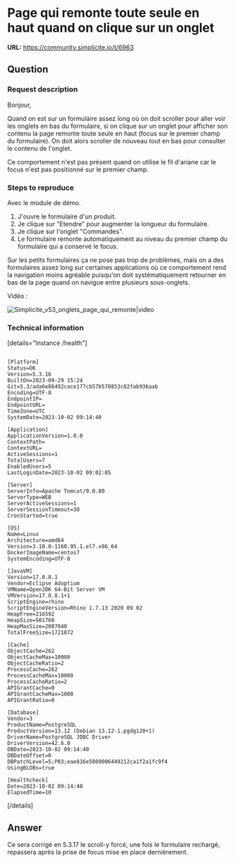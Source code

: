# Page qui remonte toute seule en haut quand on clique sur un onglet

**URL:** https://community.simplicite.io/t/6963

## Question
### Request description

Bonjour,

Quand on est sur un formulaire assez long où on doit scroller pour aller voir les onglets en bas du formulaire, si on clique sur un onglet pour afficher son contenu la page remonte toute seule en haut (focus sur le premier champ du formulaire). On doit alors scroller de nouveau tout en bas pour consulter le contenu de l'onglet.

Ce comportement n'est pas présent quand on utilise le fil d'ariane car le focus n'est pas positionné sur le premier champ.


### Steps to reproduce

Avec le module de démo.

1. J'ouvre le formulaire d'un produit.
2. Je clique sur "Etendre" pour augmenter la longueur du formulaire.
3. Je clique sur l'onglet "Commandes".
4. Le formulaire remonte automatiquement au niveau du premier champ du formulaire qui a conservé le focus.

Sur les petits formulaires ça ne pose pas trop de problèmes, mais on a des formulaires assez long sur certaines applications où ce comportement rend la navigation moins agréable puisqu'on doit systématiquement retourner en bas de la page quand on navigue entre plusieurs sous-onglets.

Vidéo :

![Simplicite_v53_onglets_page_qui_remonte|video](upload://is6E3e3e5ldIuoJpALH55e9HFBp.mp4)

### Technical information

[details="Instance /health"]
```text

[Platform]
Status=OK
Version=5.3.16
BuiltOn=2023-09-29 15:24
Git=5.3/ada6e86492cace177cb57b570853c82fab936aab
Encoding=UTF-8
EndpointIP=
EndpointURL=
TimeZone=UTC
SystemDate=2023-10-02 09:14:40

[Application]
ApplicationVersion=1.0.0
ContextPath=
ContextURL=
ActiveSessions=1
TotalUsers=7
EnabledUsers=5
LastLoginDate=2023-10-02 09:02:05

[Server]
ServerInfo=Apache Tomcat/9.0.80
ServerType=WEB
ServerActiveSessions=1
ServerSessionTimeout=30
CronStarted=true

[OS]
Name=Linux
Architecture=amd64
Version=3.10.0-1160.95.1.el7.x86_64
DockerImageName=centos7
SystemEncoding=UTF-8

[JavaVM]
Version=17.0.8.1
Vendor=Eclipse Adoptium
VMName=OpenJDK 64-Bit Server VM
VMVersion=17.0.8.1+1
ScriptEngine=rhino
ScriptEngineVersion=Rhino 1.7.13 2020 09 02
HeapFree=216592
HeapSize=501760
HeapMaxSize=2007040
TotalFreeSize=1721872

[Cache]
ObjectCache=262
ObjectCacheMax=10000
ObjectCacheRatio=2
ProcessCache=262
ProcessCacheMax=10000
ProcessCacheRatio=2
APIGrantCache=0
APIGrantCacheMax=1000
APIGrantRatio=0

[Database]
Vendor=3
ProductName=PostgreSQL
ProductVersion=13.12 (Debian 13.12-1.pgdg120+1)
DriverName=PostgreSQL JDBC Driver
DriverVersion=42.6.0
DBDate=2023-10-02 09:14:40
DBDateOffset=0
DBPatchLevel=5;P03;eae816e5089006449212ca1f2a1fc9f4
UsingBLOBs=true

[Healthcheck]
Date=2023-10-02 09:14:40
ElapsedTime=10
```
[/details]

## Answer
Ce sera corrigé en 5.3.17
le scroll-y forcé, une fois le formulaire rechargé, repassera après la prise de focus mise en place dernièrement.
